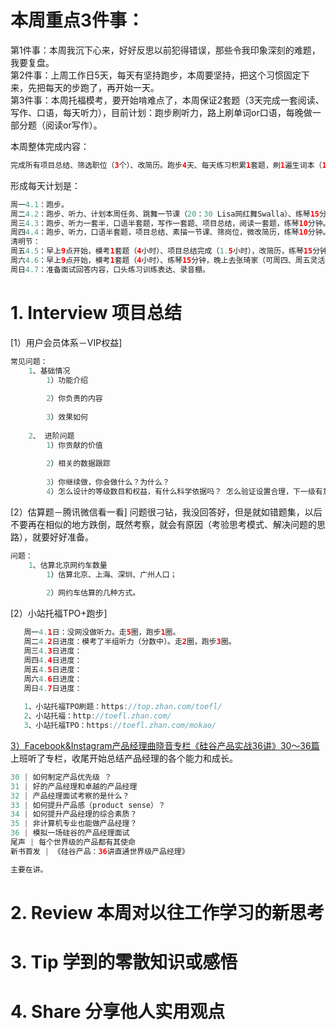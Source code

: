 # 本周重点3件事：
第1件事：本周我沉下心来，好好反思以前犯得错误，那些令我印象深刻的难题，我要复盘。</br>
第2件事：上周工作日5天，每天有坚持跑步，本周要坚持，把这个习惯固定下来，先把每天的步跑了，再开始一天。</br>
第3件事：本周托福模考，要开始啃难点了，本周保证2套题（3天完成一套阅读、写作、口语，每天听力），目前计划：跑步刷听力，路上刷单词or口语，每晚做一部分题（阅读or写作）。</br>

本周整体完成内容：
```Java
完成所有项目总结、筛选职位（3个）、改简历。跑步4天、每天练习积累1套题，刷1遍生词本（1097个，9000多单词中常错词）、2套真实模考、跳舞一节、画画一节、练琴4次。去张琦家、录音棚。
```
形成每天计划是：
```Java
周一4.1：跑步。
周二4.2：跑步、听力、计划本周任务、跳舞一节课（20：30 Lisa网红舞Swalla）、练琴15分钟。
周三4.3：跑步、听力一套半，口语半套题，写作一套题、项目总结，阅读一套题，练琴10分钟。
周四4.4：跑步、听力，口语半套题，项目总结、素描一节课、筛岗位，微改简历，练琴10分钟。
清明节：
周五4.5：早上9点开始，模考1套题（4小时）、项目总结完成（1.5小时），改简历，练琴15分钟。
周六4.6：早上9点开始，模考1套题（4小时）、练琴15分钟，晚上去张琦家（可周四、周五灵活切换），在她家（一下午+一上午）过程中完成逛街or看电影+周总结+背单词。
周日4.7：准备面试回答内容，口头练习训练表达、录音棚。
```
# 1. Interview 项目总结
[1）用户会员体系－VIP权益]
```Java
常见问题：
    1、基础情况
        1）功能介绍
           
        2）你负责的内容
            
        3）效果如何 
            
    2、 进阶问题
        1）你贡献的价值 
            
        2）相关的数据跟踪
             
        3）你继续做，你会做什么？为什么？
        4）怎么设计的等级数目和权益，有什么科学依据吗？ 怎么验证设置合理，下一级有意愿提高等级？迁移率多少合理。   
```
[2）估算题－腾讯微信看一看]
问题很刁钻，我没回答好，但是就如错题集，以后不要再在相似的地方跌倒，既然考察，就会有原因（考验思考模式、解决问题的思路），就要好好准备。</br>
```Java
问题：
    1、估算北京网约车数量
        1）估算北京、上海、深圳、广州人口；
           
        2）网约车估算的几种方式。
```
[2）小站托福TPO+跑步]
```Java
   周一4.1日：没网没做听力。走5圈，跑步1圈。
   周二4.2日进度：模考了半组听力（分数中）。走2圈，跑步3圈。
   周三4.3日进度：
   周四4.4日进度：
   周五4.5日进度：
   周六4.6日进度：
   周日4.7日进度：
   
   1、小站托福TPO刷题：https://top.zhan.com/toefl/
   2、小站托福：http://toefl.zhan.com/
   3、小站托福TPO：https://toefl.zhan.com/mokao/
```
[3）Facebook&Instagram产品经理曲晓音专栏《硅谷产品实战36讲》30～36篇](https://book.douban.com/subject/30245174/)</br>
上班听了专栏，收尾开始总结产品经理的各个能力和成长。</br>
```Java
30 | 如何制定产品优先级 ？
31 | 好的产品经理和卓越的产品经理
32 | 产品经理面试考察的是什么？
33 | 如何提升产品感（product sense）？
34 | 如何提升产品经理的综合素质？
35 | 非计算机专业也能做产品经理？
36 | 模拟一场硅谷的产品经理面试
尾声 | 每个世界级的产品都有其使命
新书首发 | 《硅谷产品：36讲直通世界级产品经理》

主要在讲。

```

# 2. Review 本周对以往工作学习的新思考
### 
    
# 3. Tip 学到的零散知识或感悟
### 
  
# 4. Share 分享他人实用观点
### 
```
```
